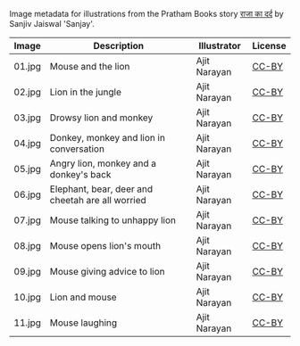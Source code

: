 Image metadata for illustrations from the Pratham Books story [राजा का दर्द](https://storyweaver.org.in/stories/926-raja-ka-dard) by Sanjiv Jaiswal 'Sanjay'.

Image | Description | Illustrator | License
----- | ----------- | ----------- | -------
01.jpg | Mouse and the lion | Ajit Narayan | [CC-BY](https://creativecommons.org/licenses/by/4.0/)
02.jpg | Lion in the jungle | Ajit Narayan | [CC-BY](https://creativecommons.org/licenses/by/4.0/)
03.jpg | Drowsy lion and monkey | Ajit Narayan | [CC-BY](https://creativecommons.org/licenses/by/4.0/)
04.jpg | Donkey, monkey and lion in conversation | Ajit Narayan | [CC-BY](https://creativecommons.org/licenses/by/4.0/)
05.jpg | Angry lion, monkey and a donkey's back | Ajit Narayan | [CC-BY](https://creativecommons.org/licenses/by/4.0/)
06.jpg | Elephant, bear, deer and cheetah are all worried | Ajit Narayan | [CC-BY](https://creativecommons.org/licenses/by/4.0/)
07.jpg | Mouse talking to unhappy lion | Ajit Narayan | [CC-BY](https://creativecommons.org/licenses/by/4.0/)
08.jpg | Mouse opens lion's mouth | Ajit Narayan | [CC-BY](https://creativecommons.org/licenses/by/4.0/)
09.jpg | Mouse giving advice to lion | Ajit Narayan | [CC-BY](https://creativecommons.org/licenses/by/4.0/)
10.jpg | Lion and mouse | Ajit Narayan | [CC-BY](https://creativecommons.org/licenses/by/4.0/)
11.jpg | Mouse laughing | Ajit Narayan | [CC-BY](https://creativecommons.org/licenses/by/4.0/)
